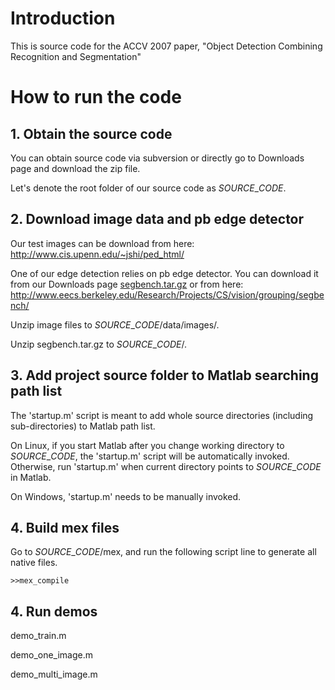 # Introduction #

This is source code for the ACCV 2007 paper, "Object Detection Combining Recognition and Segmentation"


# How to run the code #

## 1. Obtain the source code ##

You can obtain source code via subversion or directly go to Downloads page and download the zip file.

Let's denote the root folder of our source code as $SOURCE\_CODE$.


## 2. Download image data and pb edge detector ##
Our test images can be download from here: http://www.cis.upenn.edu/~jshi/ped_html/

One of our edge detection relies on pb edge detector. You can download it from our Downloads page [segbench.tar.gz](http://obj-det-accv07.googlecode.com/files/segbench.tar.gz) or from here: http://www.eecs.berkeley.edu/Research/Projects/CS/vision/grouping/segbench/

Unzip image files to $SOURCE\_CODE$/data/images/.

Unzip segbench.tar.gz to $SOURCE\_CODE$/.

## 3. Add project source folder to Matlab searching path list ##

The 'startup.m' script is meant to add whole source directories (including sub-directories) to Matlab path list.

On Linux, if you start Matlab after you change working directory to $SOURCE\_CODE$, the 'startup.m' script will be automatically invoked. Otherwise, run 'startup.m' when current directory points to $SOURCE\_CODE$ in Matlab.

On Windows, 'startup.m' needs to be manually invoked.

## 4. Build mex files ##

Go to $SOURCE\_CODE$/mex, and run the following script line to generate all native files.

```
>>mex_compile
```

## 4. Run demos ##

demo\_train.m

demo\_one\_image.m

demo\_multi\_image.m